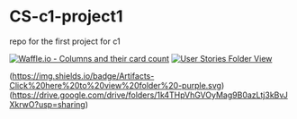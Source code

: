# CS-c1-project1

repo for the first project for c1

[![Waffle.io - Columns and their card count](https://badge.waffle.io/Jonjy/CS-c1-project1.svg?columns=all&logoColor=FF00F0)](https://waffle.io/Jonjy/CS-c1-project1)
[![User Stories Folder View](https://img.shields.io/badge/User%20Stories-Click%20Here%20to%20Edit-magenta.svg)](https://docs.google.com/document/d/1aGkrYf6z4p1RcXLLSSPg9AkM0_HcnYT8FyJrp0zgK_A/edit?usp=sharing)

(https://img.shields.io/badge/Artifacts-Click%20here%20to%20view%20folder%20-purple.svg)(https://drive.google.com/drive/folders/1k4THpVhGVOyMag9B0azLtj3kBvJXkrwO?usp=sharing)

